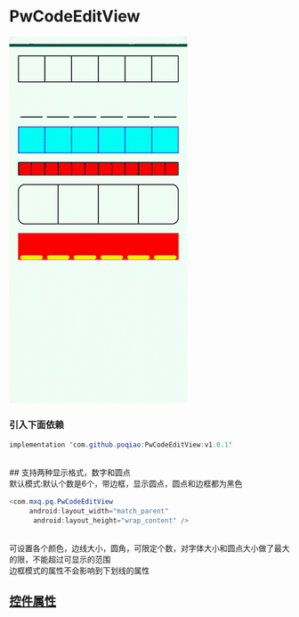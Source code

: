 # PwCodeEditView
![image](https://github.com/poqiao/PwCodeEditView/blob/master/app/src/main/assets/sssssss3.gif)<br>
### 引入下面依赖</br>
```Java
implementation 'com.github.poqiao:PwCodeEditView:v1.0.1'
```
<br>## 支持两种显示格式，数字和圆点</br>
默认模式:默认个数是6个，带边框，显示圆点，圆点和边框都为黑色
```Java
<com.mxq.pq.PwCodeEditView
     android:layout_width="match_parent"
      android:layout_height="wrap_content" />
```
<br>可设置各个颜色，边线大小，圆角，可限定个数，对字体大小和圆点大小做了最大的限，不能超过可显示的范围</br>
边框模式的属性不会影响到下划线的属性
## [控件属性](https://github.com/poqiao/PwCodeEditView/blob/master/pw_code_editview/src/main/res/values/attrs.xml)

